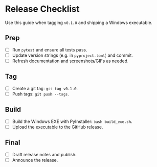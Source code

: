 # Release Checklist

Use this guide when tagging `v0.1.0` and shipping a Windows executable.

## Prep
- [ ] Run `pytest` and ensure all tests pass.
- [ ] Update version strings (e.g. in `pyproject.toml`) and commit.
- [ ] Refresh documentation and screenshots/GIFs as needed.

## Tag
- [ ] Create a git tag: `git tag v0.1.0`.
- [ ] Push tags: `git push --tags`.

## Build
- [ ] Build the Windows EXE with PyInstaller: `bash build_exe.sh`.
- [ ] Upload the executable to the GitHub release.

## Final
- [ ] Draft release notes and publish.
- [ ] Announce the release.
